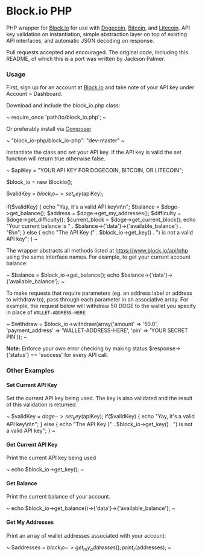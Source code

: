 Block.io PHP
===========

PHP wrapper for [Block.io](https://www.block.io/) for use with [Dogecoin](http://dogecoin.com/), [Bitcoin](http://bitcoin.org/), and [Litecoin](http://litecoin.org). API key validation on instantiation, simple abstraction layer on top of existing API interfaces, and automatic JSON decoding on response.

Pull requests accepted and encouraged. The original code, including this README, of which this is a port was written by Jackson Palmer.

### Usage

First, sign up for an account at [Block.io](https://www.block.io/) and take note of your API key under Account > Dashboard.

Download and include the block_io.php class:

~
require_once 'path/to/block_io.php';
~

Or preferably install via [Composer](https://getcomposer.org/)

~
"block_io-php/block_io-php": "dev-master"
~

Instantiate the class and set your API key. If the API key is valid the set function will return true otherwise false.

~
$apiKey = "YOUR API KEY FOR DOGECOIN, BITCOIN, OR LITECOIN";

$block_io = new BlockIo();

$validKey = $block_io->set_key($apiKey);

if($validKey) {
	      echo "Yay, it's a valid API key\n\n";
	      $balance = $doge->get_balance();
	      $address = $doge->get_my_addresses();
	      $difficulty = $doge->get_difficulty();
	      $current_block = $doge->get_current_block();
	      echo "Your current balance is " . $balance->{'data'}->{'available_balance'} . "Ɖ\n";
} else {
  echo "The API Key (" . $block_io->get_key() . ") is not a valid API key";
}
~

The wrapper abstracts all methods listed at https://www.block.io/api/php using the same interface names. For example, to get your current account balance:

~
$balance =  $block_io->get_balance();
echo $balance->{'data'}->{'available_balance'};
~

To make requests that require parameters (eg. an address label or address to withdraw to), pass through each parameter in an associative array. For example, the request below will withdraw 50 DOGE to the wallet you specify in place of `WALLET-ADDRESS-HERE`:

~
$withdraw = $block_io->withdraw(array('amount' => '50.0', 'payment_address' => 'WALLET-ADDRESS-HERE', 'pin' => 'YOUR SECRET PIN'));
~

**Note:** Enforce your own error checking by making status $response->{'status'} == 'success' for every API call.

### Other Examples

#### Set Current API Key

Set the current API key being used. The key is also validated and the result of this validation is returned.

~
$validKey = $doge->set_key($apiKey);
if($validKey) {
	      echo "Yay, it's a valid API key\n\n";
} else {
  echo "The API Key (" . $block_io->get_key() . ") is not a valid API key";
}
~

#### Get Current API Key

Print the current API key being used

~
echo $block_io->get_key();
~

#### Get Balance

Print the current balance of your account.

~
echo $block_io->get_balance()->{'data'}->{'available_balance'};
~

#### Get My Addresses

Print an array of wallet addresses associated with your account:

~
$addresses = $block_io->get_my_addresses();
print_r($addresses);
~

